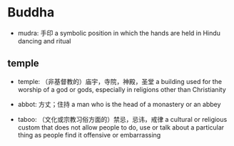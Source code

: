 # Buddha

- mudra: 手印 a symbolic position in which the hands are held in Hindu dancing and ritual

## temple

- temple: （非基督教的）庙宇，寺院，神殿，圣堂 a building used for the worship of a god or gods, especially in religions other than Christianity

- abbot: 方丈；住持 a man who is the head of a monastery or an abbey

- taboo: （文化或宗教习俗方面的）禁忌，忌讳，戒律 a cultural or religious custom that does not allow people to do, use or talk about a particular thing as people find it offensive or embarrassing
